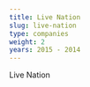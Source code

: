 ```yaml
---
title: Live Nation
slug: live-nation
type: companies
weight: 2
years: 2015 - 2014
---
```


Live Nation